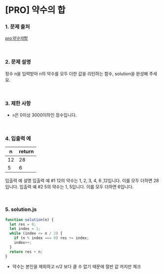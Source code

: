 # [PRO] 약수의 합

### 1. 문제 출처

[pro*약수의*합](https://school.programmers.co.kr/learn/courses/30/lessons/12928)

<br>

### 2. 문제 설명

정수 n을 입력받아 n의 약수를 모두 더한 값을 리턴하는 함수, solution을 완성해 주세요.

<br>

### 3. 제한 사항

- `n`은 0이상 3000이하인 정수입니다.

<br>

### 4. 입출력 예

| n   | return |
| --- | ------ |
| 12  | 28     |
| 5   | 6      |

입출력 예 설명
입출력 예 #1
12의 약수는 1, 2, 3, 4, 6 ,12입니다. 이를 모두 더하면 28입니다.
입출력 예 #2
5의 약수는 1, 5입니다. 이를 모두 더하면 6입니다.

<br>

### 5. solution.js

```javascript
function solution(n) {
  let res = 0;
  let index = 1;
  while (index <= n / 2) {
    if (n % index === 0) res += index;
    index++;
  }
  return res + n;
}
```

- 약수는 본인을 제외하고 n/2 보다 클 수 없기 때문에 절반 값 까지만 체크
